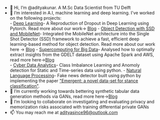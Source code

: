 - 👋 Hi, I’m @adityakunar. A M.Sc Data Scientist from TU Delft
- 👀 I’m interested in A.I, machine learning and deep learning. I've worked on the following projects: </br>
      - [Deep Learning](https://github.com/adityakunar/DeepLearning)- A Reproduction of Dropout in Deep Learning using Pytorch. Read more about our work-> [Blog](https://medium.com/tu-delft-eemcs-student-projects/a-reproduction-attempt-of-dropout-a-simple-way-to-prevent-neural-networks-from-overfitting-43f5c97bc314)
      - [Object Detection with SSD and MobileNet](https://github.com/adityakunar/pytorch-ssd)- Integrated the MobileNet architecture into the Single Shot Detector (SSD) framework to achieve a fast, efficient deep learning-based method for object detection. Read more about our work here -> [Blog](https://adityakunar.medium.com/object-detection-with-ssd-and-mobilenet-aeedc5917ad0)
      - [Supercomputing for Big Data](https://github.com/adityakunar/SBD-tudelft)- Analysed how to optimally extract insights from the GDELT dataset using Apache Spark and AWS, read more here->[Blog](https://adityakunar.medium.com/big-data-processing-using-apache-spark-1beed579aadd)     
      - [Cyber Data Analytics](https://github.com/adityakunar/cda-2020)- Class Imbalance Learning and Anomoly detection for Static and Time-series data using python. 
      - [Natural Language Processing](https://github.com/adityakunar/stance-detection)- Fake news detector built using python by implementing the paper ["Emergent: a novel data-set for stance classification"](https://aclanthology.org/N16-1138.pdf).
- 🌱 I’m currently working towards bettering synthetic tabular data generation methods via GANs, read more here->[Blog](https://adityakunar.medium.com/ctab-gan-effective-table-data-synthesizing-39d086a1b7b0)
- 💞️ I’m looking to collaborate on investigating and evaluating privacy and memorization risks associated with training differential private GANs
- 📫 You may reach me at adityasince96@outlook.com

